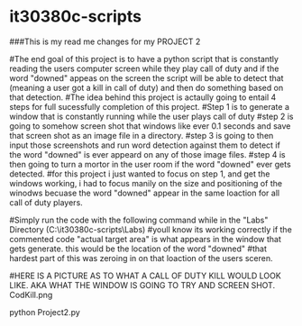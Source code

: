# it30380c-scripts

###This is my read me changes for my PROJECT 2

#The end goal of this project is to have a python script that is constantly reading the users computer screen while they play call of duty and if the word "downed" appeas on the screen the script will be able to detect that (meaning a user got a kill in call of duty) and then do something based on that detection.
#The idea behind this project is actaully going to entail 4 steps for full sucessfully completion of this project.
#Step 1 is to generate a window that is constantly running while the user plays call of duty
#step 2 is going to somehow screen shot that windows like ever 0.1 seconds and save that screen shot as an image file in a directory.
#step 3 is going to then input those screenshots and run word detection against them to detect if the word "downed" is ever appeard on any of those image files. 
#step 4 is then going to turn a mortor in the user room if the word "downed" ever gets detected.
#for this project i just wanted to focus on step 1, and get the windows working, i had to focus manily on the size and positioning of the winodws becuase the word "downed" appear in the same loaction for all call of duty players.


#Simply run the code with the following command while in the "Labs" Directory (C:\it30380c-scripts\Labs)
#youll know its working correctly if the commented code "actual target area" is what appears in the window that gets generate. this would be the location of the word "downed" 
#that hardest part of this was zeroing in on that loaction of the users sceren.

#HERE IS A PICTURE AS TO WHAT A CALL OF DUTY KILL WOULD LOOK LIKE. AKA WHAT THE WINDOW IS GOING TO TRY AND SCREEN SHOT.
CodKill.png



python Project2.py
